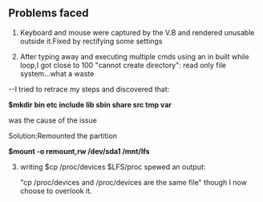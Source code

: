 ## Problems faced

1. Keyboard and mouse were captured by the V.B and rendered unusable outside it.Fixed by rectifying some settings

2. After typing away and executing multiple cmds using an in built while loop,I got close to 100 "cannot create directory": read only file system...what a waste

--I tried to retrace my steps and discovered that:

**$mkdir bin etc include lib sbin share src tmp var**

was the cause of the issue

Solution:Remounted the partition

**$mount -o remount,rw /dev/sda1 /mnt/lfs**
 
3. writing  $cp /proc/devices $LFS/proc spewed an output:

   "cp /proc/devices and /proc/devices are the same file" though I now choose to overlook it. 
